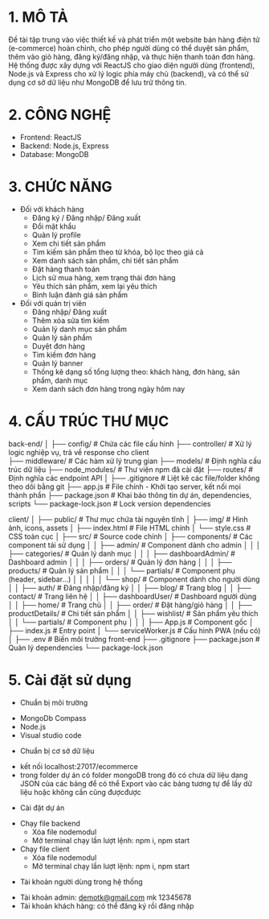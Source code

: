 # 1. MÔ TẢ
Đề tài tập trung vào việc thiết kế và phát triển một website bán hàng điện tử (e-commerce) hoàn chỉnh, cho phép người dùng có thể duyệt sản phẩm, thêm vào giỏ hàng, đăng ký/đăng nhập, và thực hiện thanh toán đơn hàng. Hệ thống được xây dựng với ReactJS cho giao diện người dùng (frontend), Node.js và Express cho xử lý logic phía máy chủ (backend), và có thể sử dụng cơ sở dữ liệu như MongoDB để lưu trữ thông tin.

# 2. CÔNG NGHỆ
- Frontend: ReactJS
- Backend: Node.js, Express
- Database: MongoDB

# 3. CHỨC NĂNG
* Đối với khách hàng 
    - Đăng ký / Đăng nhập/ Đăng xuất
    - Đổi mật khẩu
    - Quản lý profile
    - Xem chi tiết sản phẩm
    - Tìm kiếm sản phẩm theo từ khóa, bộ lọc theo giá cả
    - Xem danh sách sản phẩm, chi tiết sản phẩm
    - Đặt hàng thanh toán
    - Lịch sử mua hàng, xem trạng thái đơn hàng
    - Yêu thích sản phẩm, xem lại yêu thích
    - Bình luận đánh giá sản phẩm
* Đối với quản trị viên
    - Đăng nhập/ Đăng xuất
    - Thêm xóa sửa tìm kiếm
    - Quản lý danh mục sản phẩm
    - Quản lý sản phẩm
    - Duyệt đơn hàng
    - Tìm kiếm đơn hàng
    - Quản lý banner
    - Thống kê dạng số tổng lượng theo: khách hàng, đơn hàng, sản phẩm, danh mục
    - Xem danh sách đơn hàng trong ngày hôm nay

# 4. CẤU TRÚC THƯ MỤC
 back-end/
 │
 ├── config/       # Chứa các file cấu hình 
 ├── controller/   # Xử lý logic nghiệp vụ, trả về response cho client  
 ├── middleware/   # Các hàm xử lý trung gian 
 ├── models/       # Định nghĩa cấu trúc dữ liệu 
 ├── node_modules/ # Thư viện npm đã cài đặt 
 ├── routes/       # Định nghĩa các endpoint API 
 │
 ├── .gitignore    # Liệt kê các file/folder không theo dõi bằng git
 ├── app.js        # File chính - Khởi tạo server, kết nối mọi thành phần
 ├── package.json  # Khai báo thông tin dự án, dependencies, scripts
 └── package-lock.json # Lock version dependencies

 client/
 │
 ├── public/                  # Thư mục chứa tài nguyên tĩnh
 │   ├── img/                 # Hình ảnh, icons, assets
 │   ├── index.html           # File HTML chính
 │   └── style.css            # CSS toàn cục
 │
 ├── src/                     # Source code chính
 │   ├── components/          # Các component tái sử dụng
 │   │   ├── admin/           # Component dành cho admin
 │   │   │   ├── categories/  # Quản lý danh mục
 │   │   │   ├── dashboardAdmin/ # Dashboard admin
 │   │   │   ├── orders/      # Quản lý đơn hàng
 │   │   │   ├── products/    # Quản lý sản phẩm
 │   │   │   └── partials/    # Component phụ (header, sidebar...)
 │   │   │
 │   │   └── shop/            # Component dành cho người dùng
 │   │       ├── auth/        # Đăng nhập/đăng ký
 │   │       ├── blog/        # Trang blog
 │   │       ├── contact/     # Trang liên hệ
 │   │       ├── dashboardUser/ # Dashboard người dùng
 │   │       ├── home/        # Trang chủ
 │   │       ├── order/       # Đặt hàng/giỏ hàng
 │   │       ├── productDetails/ # Chi tiết sản phẩm
 │   │       ├── wishlist/    # Sản phẩm yêu thích
 │   │       └── partials/    # Component phụ
 │   │
 │   ├── App.js               # Component gốc 
 │   ├── index.js             # Entry point
 │   └── serviceWorker.js     # Cấu hình PWA (nếu có)
 │
 ├── .env                     # Biến môi trường front-end
 ├── .gitignore
 ├── package.json             # Quản lý dependencies
 └── package-lock.json

# 5. Cài đặt sử dụng
* Chuẩn bị môi trường
 - MongoDb Compass
 - Node.js
 - Visual studio code
* Chuẩn bị cơ sở dữ liệu
 - kết nối localhost:27017/ecommerce
 - trong folder dự án có folder mongoDB trong đó có chưa dữ liệu dang JSON của các bảng để có thể Export vào các bảng tương tự để lấy dữ liệu hoặc không cần cũng đượcđược
* Cài đặt dự án
 - Chạy file backend
    + Xóa file nodemodul
    + Mở terminal chạy lần lượt lệnh: npm i, npm start
 - Chạy file client
    + Xóa file nodemodul
    + Mở terminal chạy lần lượt lệnh: npm i, npm start
* Tài khoản người dùng trong hệ thống
 - Tài khoản admin: demotk@gmail.com mk 12345678
 - Tài khoản khách hàng: có thể đăng ký rồi đăng nhập
